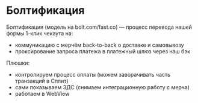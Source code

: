 # Болтификация

Болтификация (модель на bolt.com/fast.co) — процесс перевода нашей формы 1-клик чекаута на:
* коммуникацию с мерчём back-to-back о доставке и самовывозу
* проксирование запроса платежа в платежный шлюз через наш бэк

Плюшки:
* контролируем процесс оплаты (можем заворачивать часть транзакций в Сплит)
* сами показываем 3ДС (снимаем интеграционную работу с мерча)
* работаем в WebView

